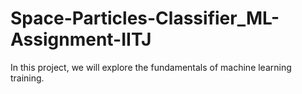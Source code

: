 # Space-Particles-Classifier_ML-Assignment-IITJ
In this project, we will explore the fundamentals of machine learning training. 
